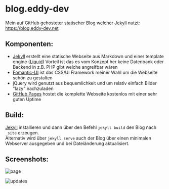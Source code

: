 blog.eddy-dev
=====================

Mein auf GitHub gehosteter statischer Blog welcher [Jekyll](https://jekyllrb.com/) nutzt: https://blog.eddy-dev.net

Komponenten:
-------------
- [Jekyll](https://jekyllrb.com/) erstellt eine statische Webseite aus Markdown und einer template engine ([Liquid](https://github.com/Shopify/liquid))
Vorteil ist das es vom Konzept her keine Datenbank oder Backend in z.B. PHP gibt welche angreifbar wären
- [Fomantic-UI](https://fomantic-ui.com/) ist das CSS/UI Framework meiner Wahl um die Webseite schön zu gestalten
- jQuery wird genutzt aus bequemlichkeit und um relativ einfach Bilder "lazy" nachzuladen
- [GitHub Pages](https://pages.github.com/) hostet die komplette Webseite kostenlos mit einer sehr guten Uptime

Build:
-------------
[Jekyll](https://jekyllrb.com/) installieren und dann über den Befehl `jekyll build` den Blog nach `_site` erzeugen.  
Alternativ wird über `jekyll serve` auch der Blog über einen minimalen Webserver ausgegeben und bei Dateiänderung aktualisiert.

Screenshots:
-------------
![page](https://i.imgur.com/zcoza1S.png)

![updates](https://i.imgur.com/Td2M4OC.png)
